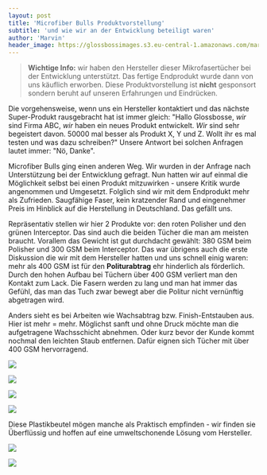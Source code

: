 ```yaml
---
layout: post
title: 'Microfiber Bulls Produktvorstellung'
subtitle: 'und wie wir an der Entwicklung beteiligt waren'
author: 'Marvin'
header_image: https://glossbossimages.s3.eu-central-1.amazonaws.com/marvin/microfiberbulls/DSC02041.jpg
---
```


> **Wichtige Info:** wir haben den Hersteller dieser Mikrofasertücher bei der Entwicklung unterstützt. Das fertige Endprodukt wurde dann von uns käuflich erworben. Diese Produktvorstellung ist **nicht** gesponsort sondern beruht auf unseren Erfahrungen und Eindrücken.

Die vorgehensweise, wenn uns ein Hersteller kontaktiert und das nächste Super-Produkt rausgebracht hat ist immer gleich: "Hallo Glossbosse, *wir* sind Firma ABC, *wir* haben ein neues Produkt entwickelt. *Wir* sind sehr begeistert davon. 50000 mal besser als Produkt X, Y und Z. Wollt ihr es mal testen und was dazu schreiben?" Unsere Antwort bei solchen Anfragen lautet immer: "Nö, Danke".

Microfiber Bulls ging einen anderen Weg. Wir wurden in der Anfrage nach Unterstützung bei der Entwicklung gefragt. Nun hatten wir auf einmal die Möglichkeit selbst bei einen Produkt mitzuwirken - unsere Kritik wurde angenommen und Umgesetzt. Folglich sind wir mit dem Endprodukt mehr als Zufrieden. Saugfähige Faser, kein kratzender Rand und eingenehmer Preis im Hinblick auf die Herstellung in Deutschland. Das gefällt uns.

Repräsentativ stellen wir hier 2 Produkte vor: den roten Polisher und den grünen Interceptor. Das sind auch die beiden Tücher die man am meisten braucht. Vorallem das Gewicht ist gut durchdacht gewählt: 380 GSM beim Polisher und 300 GSM beim Interceptor. Das war übrigens auch die erste Diskussion die wir mit dem Hersteller hatten und uns schnell einig waren: mehr als 400 GSM ist für den **Politurabtrag** ehr hinderlich als förderlich. Durch den hohen Aufbau bei Tüchern über 400 GSM verliert man den Kontakt zum Lack. Die Fasern werden zu lang und man hat immer das Gefühl, das man das Tuch zwar bewegt aber die Politur nicht vernünftig abgetragen wird.

Anders sieht es bei Arbeiten wie Wachsabtrag bzw. Finish-Entstauben aus. Hier ist mehr = mehr. Möglichst sanft und ohne Druck möchte man die aufgetragene Wachsschicht abnehmen. Oder kurz bevor der Kunde kommt nochmal den leichten Staub entfernen. Dafür eignen sich Tücher mit über 400 GSM hervorragend. 




![](https://glossbossimages.s3.eu-central-1.amazonaws.com/marvin/microfiberbulls/DSC02042.jpg)

![](https://glossbossimages.s3.eu-central-1.amazonaws.com/marvin/microfiberbulls/DSC02043.jpg)

![](https://glossbossimages.s3.eu-central-1.amazonaws.com/marvin/microfiberbulls/DSC02044.jpg)

![](https://glossbossimages.s3.eu-central-1.amazonaws.com/marvin/microfiberbulls/DSC02045.jpg)

Diese Plastikbeutel mögen manche als Praktisch empfinden - wir finden sie Überflüssig und hoffen auf eine umweltschonende Lösung vom Hersteller.

![](https://glossbossimages.s3.eu-central-1.amazonaws.com/marvin/microfiberbulls/DSC02046.jpg)

![](https://glossbossimages.s3.eu-central-1.amazonaws.com/marvin/microfiberbulls/DSC02047.jpg)
